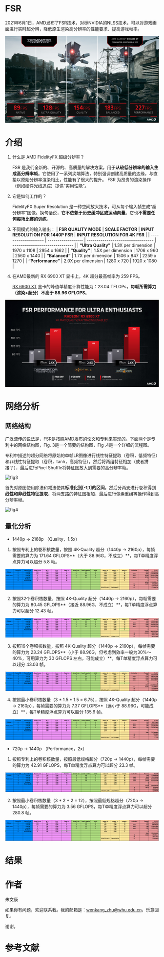 # FSR

2021年6月1日，AMD发布了FSR技术，对标NVIDIA的NLSS技术，可以对游戏画面进行实时超分辨，降低原生渲染高分辨率的性能要求、提高游戏帧率。

![Mode](./FSR/Mode-4K.jpg)



# 介绍

1. 什么是 AMD FidelityFX 超级分辨率？

   FSR 是我们全新的、开源的、高质量的解决方案，用于**从较低分辨率的输入生成高分辨率帧**。它使用了一系列尖端算法，特别强调创建高质量的边缘，与直接以原始分辨率渲染相比，性能有了很大的提升。 FSR 为昂贵的渲染操作（例如硬件光线追踪）提供“实用性能”。

2. 它是如何工作的？

   FidelityFX Super Resolution 是一种空间放大技术，可从每个输入帧生成“超分辨率”图像。换句话说，**它不依赖于历史缓冲区或运动向量**。它也**不需要任何每场比赛的训练**。

3. 不同模式的输入输出：
| **FSR QUALITY MODE** | **SCALE FACTOR**   | **INPUT RESOLUTION FOR 1440P FSR** | **INPUT RESOLUTION FOR 4K FSR** |
| -------------------- | ------------------ | ---------------------------------- | ------------------------------- |
| **“Ultra Quality”**  | 1.3X per dimension | 1970 x 1108                        | 2954 x 1662                     |
| **“Quality”**        | 1.5X per dimension | 1706 x 960                         | 2560 x 1440                     |
| **“Balanced”**       | 1.7X per dimension | 1506 x 847                         | 2259 x 1270                     |
| **“Performance”**    | 2.0X per dimension | 1280 x 720                         | 1920 x 1080                     |

4. 在AMD最新的 RX 6900 XT 显卡上，4K 超分最高帧率为 259 FPS。

   [RX 6900 XT](https://www.amd.com/zh-hans/products/graphics/amd-radeon-rx-6900-xt) 显卡的峰值单精度计算性能为：23.04 TFLOPs，**每帧所需算力（渲染+超分）不高于 88.96 GFLOPS**。

![performance on RX 6900 XT](./FSR/performance_1.JPG)





# 网络分析

## 网络结构

广泛流传的说法是，FSR是按照AMD发布的[论文](https://arxiv.org/abs/1609.05158)和[专利](https://patentimages.storage.googleapis.com/2a/f5/f1/2d49ec391624ed/US20210150669A1.pdf)来实现的。下面两个是专利中的网络结构图，Fig. 3是一个简要的结构图，Fig .4是一个详细的流程图。

专利中描述的超分网络将原始的单帧LR图像进行线性特征提取（卷积，低频特征）和非线性特征提取（卷积，tanh，高频特征），然后将两组特征相加（或者拼接？），最后进行Pixel Shuffle将特征图放大到需要的高分辨率帧。

![fig3](/home/inno/zhuwk/Super-Resolution/docs/FSR/FIG3.png)

首先对原图使用除法和减法使其**标准化到[-1,1]的区间**，然后分两支进行卷积得到**线性和非线性特征提取**，将两支路的特征图相加，最后进行像素重组等操作得到高分辨率帧。

![fig4](/home/inno/zhuwk/Super-Resolution/docs/FSR/FIG4.png)

## 量化分析

- 1440p -> 2168p （Quality，1.5x）

1. 按照专利上的卷积核数量，按照 4K-Quality 超分（1440p -> 2160p），每帧需要的算力为 171.64 GFLOPS**（大于 88.96G，不成立）**，每T单精度浮点算力可以超分 5.8 帧。

![anay-4K](./FSR/anay-4k.png)

2. 按照32个卷积核数量，按照 4K-Quality 超分（1440p -> 2160p），每帧需要的算力为 80.45 GFLOPS**（接近 88.96G，不成立）**，每T单精度浮点算力可以超分 12.43 帧。

![anay-4K](./FSR/anay-4k-32.png)

3. 按照16个卷积核数量，按照 4K-Quality 超分（1440p -> 2160p），每帧需要的算力为 23.24 GFLOPS**（小于 88.96G，但考虑到效率一般为30%～40%，可用算力为 30 GFLOPS 左右，可能成立）**，每T单精度浮点算力可以超分 43.03 帧。

![anay-4K](./FSR/anay-4k-16.png)

4. 按照最小卷积核数量（3 * 1.5 * 1.5 = 6.75），按照 4K-Quality 超分（1440p -> 2160p），每帧需要的算力为 7.37 GFLOPS**（远小于 88.96G，可能成立）**，每T单精度浮点算力可以超分 135.6 帧。

![anay-4K](./FSR/anay-4k-lite.png)

- 720p -> 1440p （Performance，2x）

1. 按照专利上的卷积核数量，按照最低规格超分（720p -> 1440p），每帧需要的算力为 42.91 GFLOPS，每T单精度浮点算力可以超分 23.3 帧。

![anay1](./FSR/anay1.png)

2. 按照最小卷积核数量（3 * 2 * 2 = 12），按照最低规格超分（720p -> 1440p），每帧需要的算力为 3.56 GFLOPS，每T单精度浮点算力可以超分 280.8 帧。

![anay2](./FSR/anay2.png)

# 结果





# 作者

朱文康

如果你有问题，欢迎联系我。我的邮箱是：[wenkang_zhu@whu.edu.cn](mailto:wenkang_zhu@whu.edu.cn)，乐意回复。

谢谢。



# 参考文献

